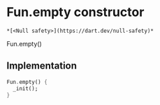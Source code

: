 


# Fun.empty constructor




    *[<Null safety>](https://dart.dev/null-safety)*



Fun.empty()





## Implementation

```dart
Fun.empty() {
  _init();
}
```







